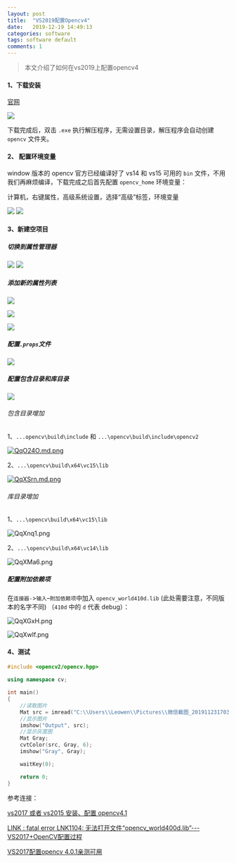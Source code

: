 ```yaml
---
layout: post
title:  "VS2019配置Opencv4"
date:   2019-12-19 14:49:13
categories: software
tags: software default
comments: 1
---
```

> 本文介绍了如何在vs2019上配置opencv4

#### 1、下载安装

[官网](https://opencv.org/releases/)

<img src="https://i.loli.net/2019/12/19/DjfQ84csBJNE67G.png"/>

下载完成后，双击 `.exe` 执行解压程序，无需设置目录，解压程序会自动创建 `opencv` 文件夹。

#### 2、 配置环境变量

window 版本的 opencv 官方已经编译好了 vs14 和 vs15 可用的 `bin` 文件，不用我们再麻烦编译，下载完成之后首先配置 `opencv_home` 环境变量：



计算机，右键属性，高级系统设置，选择“高级”标签，环境变量

<img src="https://i.loli.net/2019/12/19/RTuCb97dk4AotgH.png"/>



<img src="https://i.loli.net/2019/12/19/wCFcb9EOidzJUxa.png"/>



#### 3、新建空项目

##### 切换到属性管理器

<img src="https://i.loli.net/2019/12/19/uCa4jAVLFBzGnhE.png"/>



<img src="https://i.loli.net/2019/12/19/h81ojLSpHauEeN3.png"/>

##### 添加新的属性列表

![](https://i.loli.net/2019/12/19/tn6SywFvrNQKG9E.png)



![](https://i.loli.net/2019/12/19/sErctPFZBgmhyUi.png)



![](https://i.loli.net/2019/12/19/aKyJetquFpkhLBm.png)



##### 配置`.props`文件

![](https://i.loli.net/2019/12/19/dDLVgnhexPQYTit.png)



##### 配置包含目录和库目录

![](https://i.loli.net/2019/12/19/Y4qBiEdyX8pC3kO.png)

###### 包含目录增加

1、`...opencv\build\include` 和 `...\opencv\build\include\opencv2`

[![QqO24O.md.png](https://s2.ax1x.com/2019/12/19/QqO24O.md.png)](https://imgchr.com/i/QqO24O)



2、`...\opencv\build\x64\vc15\lib`

[![QqXSrn.md.png](https://s2.ax1x.com/2019/12/19/QqXSrn.md.png)](https://imgchr.com/i/QqXSrn)



###### 库目录增加

1、`...\opencv\build\x64\vc15\lib`

![QqXnq1.png](https://s2.ax1x.com/2019/12/19/QqXnq1.png)



2、`...\opencv\build\x64\vc14\lib`

![QqXMa6.png](https://s2.ax1x.com/2019/12/19/QqXMa6.png)

##### 配置附加依赖项

在`连接器-`>`输入`–`附加依赖项`中加入 `opencv_world410d.lib` (此处需要注意，不同版本的名字不同) （`410d` 中的 `d` 代表 debug）：

![QqXGxH.png](https://s2.ax1x.com/2019/12/19/QqXGxH.png)



![QqXwIf.png](https://s2.ax1x.com/2019/12/19/QqXwIf.png)



#### 4、测试

```c++
#include <opencv2/opencv.hpp>

using namespace cv;

int main()
{
	//读取图片
	Mat src = imread("C:\\Users\\Leowen\\Pictures\\微信截图_20191123170316.png");
	//显示图片
	imshow("Output", src);
	//显示灰度图
	Mat Gray;
	cvtColor(src, Gray, 6);
	imshow("Gray", Gray);

	waitKey(0);

	return 0;
}
```



参考连接：

[vs2017 或者 vs2015 安装、配置 opencv4.1](http://www.imooc.com/article/287720)

[LINK : fatal error LNK1104: 无法打开文件“opencv_world400d.lib”---VS2017+OpenCV配置过程](https://blog.csdn.net/weixin_44285715/article/details/88050563)

[VS2017配置opencv 4.0.1亲测可用](https://jingyan.baidu.com/article/ce4366496d08e43773afd3c6.html)

